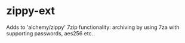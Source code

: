 # zippy-ext
Adds to 'alchemy/zippy' 7zip functionality: archiving by using 7za with supporting passwords, aes256 etc.
